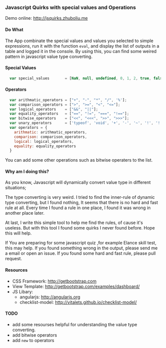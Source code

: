 ### Javascript Quirks with special values and Operations

Demo online: http://jsquirks.zhuboliu.me

#### Do What
The App combinate the special values and values you selected to simple expressions, run it with the function `eval`, and display the list of outputs in a table and logged it in the console. By using this, you can find some weired pattern in javascript value type converting. 

#### Special Values
```javascript
  var special_values       = [NaN, null, undefined, 0, 1, 2, true, false, Infinity, -Infinity, " ", "a"];
```

#### Operators
```javascript
  var arithmatic_operators = ["+", "-", "*", "/", '%'];
  var comparison_operators = [">", ">=", "<", "<="];
  var logical_operators    = ["&&", "||"];
  var equality_operators   = ["==", "!=", "===", "!=="];
  var bitwise_operators    = ["<<", "<<<", ">>", ">>>"];
  var unary_operators      = ['typeof', 'void', '+', '-', '~', '!', '!!'];
  var operators = {
    arithmatic: arithmatic_operators,
    comparison: comparison_operators,
    logical: logical_operators,
    equality: equality_operators
  }
```
You can add some other operations such as bitwise operaters to the list.

#### Why am I doing this?
As you know, Javascript will dynamically convert value type in different situations;

The type converting is very weird. I tried to find the inner-rule of dynamic type converting, but I found nothing, It seems that there is no hard and fast rule at all. Every time I found a rule in one place, I found it was wrong in another place later.

At last, I write this simple tool to help me find the rules, of cause it's useless. But with this tool I found some quirks I never found before. Hope this will help.

If You are preparing for some javascript quiz ,for example Elance skill test, this may help.
If you found something wrong in the output, please send me a email or open an issue.
If you found some hard and fast rule, please pull request.

#### Resources
+ CSS Framework: http://getbootstrap.com
+ View Template: http://getbootstrap.com/examples/dashboard/
+ JS Libary: 
  - angularjs: http://angularjs.org
  - checklist-model: http://vitalets.github.io/checklist-model/

#### TODO
+ add some resourses helpful for understanding the value type converting.
+ add bitwise operators
+ add `new` to operators


